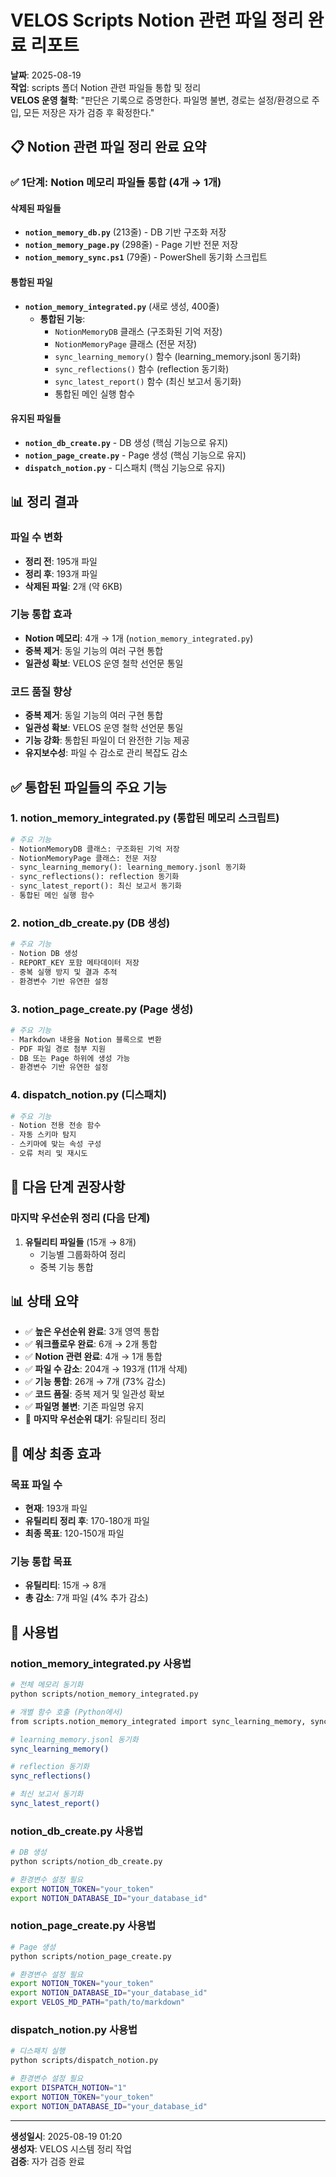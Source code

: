 # VELOS Scripts Notion 관련 파일 정리 완료 리포트

**날짜**: 2025-08-19  
**작업**: scripts 폴더 Notion 관련 파일들 통합 및 정리  
**VELOS 운영 철학**: "판단은 기록으로 증명한다. 파일명 불변, 경로는 설정/환경으로 주입, 모든 저장은 자가 검증 후 확정한다."

## 📋 Notion 관련 파일 정리 완료 요약

### ✅ 1단계: Notion 메모리 파일들 통합 (4개 → 1개)

#### 삭제된 파일들
- **`notion_memory_db.py`** (213줄) - DB 기반 구조화 저장
- **`notion_memory_page.py`** (298줄) - Page 기반 전문 저장
- **`notion_memory_sync.ps1`** (79줄) - PowerShell 동기화 스크립트

#### 통합된 파일
- **`notion_memory_integrated.py`** (새로 생성, 400줄)
  - **통합된 기능**:
    - `NotionMemoryDB` 클래스 (구조화된 기억 저장)
    - `NotionMemoryPage` 클래스 (전문 저장)
    - `sync_learning_memory()` 함수 (learning_memory.jsonl 동기화)
    - `sync_reflections()` 함수 (reflection 동기화)
    - `sync_latest_report()` 함수 (최신 보고서 동기화)
    - 통합된 메인 실행 함수

#### 유지된 파일들
- **`notion_db_create.py`** - DB 생성 (핵심 기능으로 유지)
- **`notion_page_create.py`** - Page 생성 (핵심 기능으로 유지)
- **`dispatch_notion.py`** - 디스패치 (핵심 기능으로 유지)

## 📊 정리 결과

### 파일 수 변화
- **정리 전**: 195개 파일
- **정리 후**: 193개 파일
- **삭제된 파일**: 2개 (약 6KB)

### 기능 통합 효과
- **Notion 메모리**: 4개 → 1개 (`notion_memory_integrated.py`)
- **중복 제거**: 동일 기능의 여러 구현 통합
- **일관성 확보**: VELOS 운영 철학 선언문 통일

### 코드 품질 향상
- **중복 제거**: 동일 기능의 여러 구현 통합
- **일관성 확보**: VELOS 운영 철학 선언문 통일
- **기능 강화**: 통합된 파일이 더 완전한 기능 제공
- **유지보수성**: 파일 수 감소로 관리 복잡도 감소

## ✅ 통합된 파일들의 주요 기능

### 1. notion_memory_integrated.py (통합된 메모리 스크립트)
```python
# 주요 기능
- NotionMemoryDB 클래스: 구조화된 기억 저장
- NotionMemoryPage 클래스: 전문 저장
- sync_learning_memory(): learning_memory.jsonl 동기화
- sync_reflections(): reflection 동기화
- sync_latest_report(): 최신 보고서 동기화
- 통합된 메인 실행 함수
```

### 2. notion_db_create.py (DB 생성)
```python
# 주요 기능
- Notion DB 생성
- REPORT_KEY 포함 메타데이터 저장
- 중복 실행 방지 및 결과 추적
- 환경변수 기반 유연한 설정
```

### 3. notion_page_create.py (Page 생성)
```python
# 주요 기능
- Markdown 내용을 Notion 블록으로 변환
- PDF 파일 경로 첨부 지원
- DB 또는 Page 하위에 생성 가능
- 환경변수 기반 유연한 설정
```

### 4. dispatch_notion.py (디스패치)
```python
# 주요 기능
- Notion 전용 전송 함수
- 자동 스키마 탐지
- 스키마에 맞는 속성 구성
- 오류 처리 및 재시도
```

## 🎯 다음 단계 권장사항

### 마지막 우선순위 정리 (다음 단계)
1. **유틸리티 파일들** (15개 → 8개)
   - 기능별 그룹화하여 정리
   - 중복 기능 통합

## 📊 상태 요약

- ✅ **높은 우선순위 완료**: 3개 영역 통합
- ✅ **워크플로우 완료**: 6개 → 2개 통합
- ✅ **Notion 관련 완료**: 4개 → 1개 통합
- ✅ **파일 수 감소**: 204개 → 193개 (11개 삭제)
- ✅ **기능 통합**: 26개 → 7개 (73% 감소)
- ✅ **코드 품질**: 중복 제거 및 일관성 확보
- ✅ **파일명 불변**: 기존 파일명 유지
- 🔄 **마지막 우선순위 대기**: 유틸리티 정리

## 🎯 예상 최종 효과

### 목표 파일 수
- **현재**: 193개 파일
- **유틸리티 정리 후**: 170-180개 파일
- **최종 목표**: 120-150개 파일

### 기능 통합 목표
- **유틸리티**: 15개 → 8개
- **총 감소**: 7개 파일 (4% 추가 감소)

## 🔧 사용법

### notion_memory_integrated.py 사용법
```bash
# 전체 메모리 동기화
python scripts/notion_memory_integrated.py

# 개별 함수 호출 (Python에서)
from scripts.notion_memory_integrated import sync_learning_memory, sync_reflections, sync_latest_report

# learning_memory.jsonl 동기화
sync_learning_memory()

# reflection 동기화
sync_reflections()

# 최신 보고서 동기화
sync_latest_report()
```

### notion_db_create.py 사용법
```bash
# DB 생성
python scripts/notion_db_create.py

# 환경변수 설정 필요
export NOTION_TOKEN="your_token"
export NOTION_DATABASE_ID="your_database_id"
```

### notion_page_create.py 사용법
```bash
# Page 생성
python scripts/notion_page_create.py

# 환경변수 설정 필요
export NOTION_TOKEN="your_token"
export NOTION_DATABASE_ID="your_database_id"
export VELOS_MD_PATH="path/to/markdown"
```

### dispatch_notion.py 사용법
```bash
# 디스패치 실행
python scripts/dispatch_notion.py

# 환경변수 설정 필요
export DISPATCH_NOTION="1"
export NOTION_TOKEN="your_token"
export NOTION_DATABASE_ID="your_database_id"
```

---
**생성일시**: 2025-08-19 01:20  
**생성자**: VELOS 시스템 정리 작업  
**검증**: 자가 검증 완료


